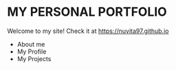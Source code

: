 # MY PERSONAL PORTFOLIO

Welcome to my site! Check it at https://nuvita97.github.io

- About me
- My Profile
- My Projects
